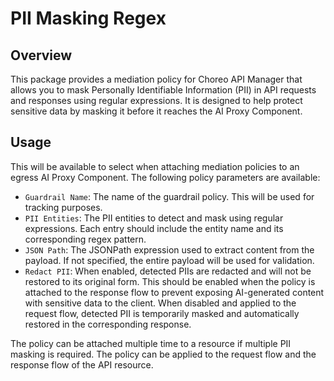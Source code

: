 # PII Masking Regex

## Overview

This package provides a mediation policy for Choreo API Manager that allows you to mask Personally Identifiable Information (PII) in API requests and responses using regular expressions. It is designed to help protect sensitive data by masking it before it reaches the AI Proxy Component.

## Usage

This will be available to select when attaching mediation policies to an egress AI Proxy Component. The following policy parameters are available:

- `Guardrail Name`: The name of the guardrail policy. This will be used for tracking purposes.
- `PII Entities`: The PII entities to detect and mask using regular expressions. Each entry should include the entity name and its corresponding regex pattern.
- `JSON Path`: The JSONPath expression used to extract content from the payload. If not specified, the entire payload will be used for validation.
- `Redact PII`: When enabled, detected PIIs are redacted and will not be restored to its original form. This should be enabled when the policy is attached to the response flow to prevent exposing AI-generated content with sensitive data to the client. When disabled and applied to the request flow, detected PII is temporarily masked and automatically restored in the corresponding response.

The policy can be attached multiple time to a resource if multiple PII masking is required. The policy can be applied to the request flow and the response flow of the API resource.
